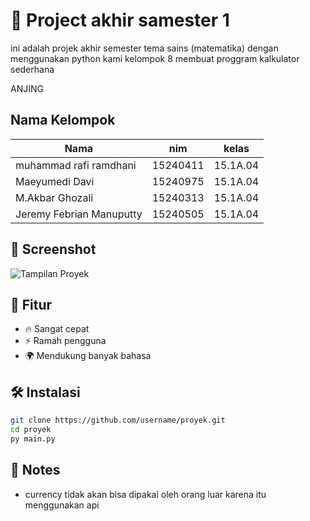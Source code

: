 # 🌟 Project akhir samester 1

ini adalah projek akhir semester tema sains (matematika)
dengan menggunakan python kami kelompok 8 membuat proggram kalkulator sederhana

ANJING

## Nama Kelompok

| Nama                     | nim      | kelas    |
| ------------------------ | -------- | -------- |
| muhammad rafi ramdhani   | 15240411 | 15.1A.04 |
| Maeyumedi Davi           | 15240975 | 15.1A.04 |
| M.Akbar Ghozali          | 15240313 | 15.1A.04 |
| Jeremy Febrian Manuputty | 15240505 | 15.1A.04 |

## 📸 Screenshot

![Tampilan Proyek](screenshot.png)

## 🚀 Fitur

- 🔥 Sangat cepat
- ⚡ Ramah pengguna
- 🌍 Mendukung banyak bahasa

## 🛠 Instalasi

```bash
git clone https://github.com/username/proyek.git
cd proyek
py main.py
```

## 📝 Notes

- currency tidak akan bisa dipakai oleh orang luar karena itu menggunakan api
